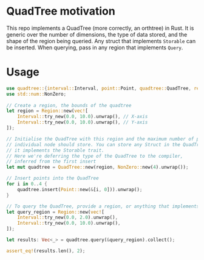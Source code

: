 # QuadTree motivation

This repo implements a QuadTree (more correctly, an orthtree) in Rust. It is generic over the number of dimensions, the type of data stored, and the shape of the region being queried. Any struct that implements `Storable` can be inserted. When querying, pass in any region that implements `Query`.

# Usage

```rust
use quadtree::{interval::Interval, point::Point, quadtree::QuadTree, region::Region};
use std::num::NonZero;
        
// Create a region, the bounds of the quadtree
let region = Region::new(vec![
    Interval::try_new(0.0, 10.0).unwrap(), // X-axis
    Interval::try_new(0.0, 10.0).unwrap(), // Y-axis
]);

// Initialise the QuadTree with this region and the maximum number of points each
// individual node should store. You can store any Struct in the QuadTree as long as
// it implements the Storable trait.
// Here we're deferring the type of the QuadTree to the compiler,
// inferred from the first insert
let mut quadtree = QuadTree::new(region, NonZero::new(4).unwrap());

// Insert points into the QuadTree
for i in 0..4 {
    quadtree.insert(Point::new(&[i, 0])).unwrap();
}

// To query the QuadTree, provide a region, or anything that implements the Query trait
let query_region = Region::new(vec![
    Interval::try_new(0.0, 2.0).unwrap(),
    Interval::try_new(0.0, 10.0).unwrap(),
]);

let results: Vec<_> = quadtree.query(&query_region).collect();

assert_eq!(results.len(), 2);
```